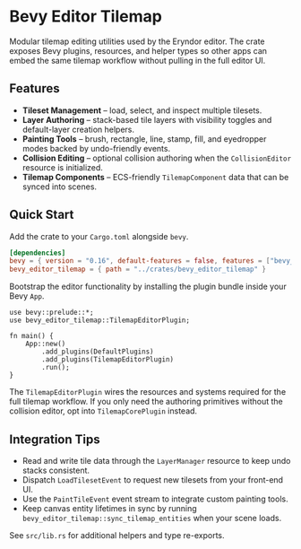# Bevy Editor Tilemap

Modular tilemap editing utilities used by the Eryndor editor. The crate exposes
Bevy plugins, resources, and helper types so other apps can embed the same
tilemap workflow without pulling in the full editor UI.

## Features

- **Tileset Management** – load, select, and inspect multiple tilesets.
- **Layer Authoring** – stack-based tile layers with visibility toggles and
  default-layer creation helpers.
- **Painting Tools** – brush, rectangle, line, stamp, fill, and eyedropper
  modes backed by undo-friendly events.
- **Collision Editing** – optional collision authoring when the
  `CollisionEditor` resource is initialized.
- **Tilemap Components** – ECS-friendly `TilemapComponent` data that can be
  synced into scenes.

## Quick Start

Add the crate to your `Cargo.toml` alongside `bevy`.

```toml
[dependencies]
bevy = { version = "0.16", default-features = false, features = ["bevy_sprite"] }
bevy_editor_tilemap = { path = "../crates/bevy_editor_tilemap" }
```

Bootstrap the editor functionality by installing the plugin bundle inside your
Bevy `App`.

```rust,no_run
use bevy::prelude::*;
use bevy_editor_tilemap::TilemapEditorPlugin;

fn main() {
    App::new()
        .add_plugins(DefaultPlugins)
        .add_plugins(TilemapEditorPlugin)
        .run();
}
```

The `TilemapEditorPlugin` wires the resources and systems required for the full
tilemap workflow. If you only need the authoring primitives without the
collision editor, opt into `TilemapCorePlugin` instead.

## Integration Tips

- Read and write tile data through the `LayerManager` resource to keep undo
  stacks consistent.
- Dispatch `LoadTilesetEvent` to request new tilesets from your front-end UI.
- Use the `PaintTileEvent` event stream to integrate custom painting tools.
- Keep canvas entity lifetimes in sync by running
  `bevy_editor_tilemap::sync_tilemap_entities` when your scene loads.

See `src/lib.rs` for additional helpers and type re-exports.
